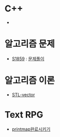 # C++
- []()

# 알고리즘 문제
- [S1859](https://swexpertacademy.com/main/code/problem/problemDetail.do?problemLevel=2&contestProbId=AV5LrsUaDxcDFAXc) : [문제풀이](https://github.com/uniye/Algorithm_code/blob/main/15week/S1859.cpp)

# 알고리즘 이론
- [STL-vector](https://github.com/uniye/algorithm_theory)


# Text RPG
- [printmap완료시키기](https://github.com/uniye/Jusin/tree/main/23/08)
